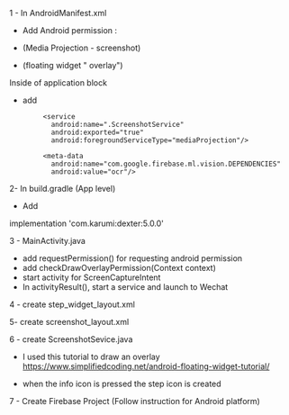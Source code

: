 1 -  In AndroidManifest.xml
-  Add Android permission :

- (Media Projection - screenshot)

    <uses-permission android:name="android.permission.WRITE_EXTERNAL_STORAGE"/>

    <uses-permission android:name="android.permission.READ_EXTERNAL_STORAGE"/>
    <uses-permission android:name="android.permission.FOREGROUND_SERVICE"/>

- (floating widget " overlay")

<uses-permission android:name="android.permission.SYSTEM_ALERT_WINDOW"/>


Inside of application block

- add

           <service
             android:name=".ScreenshotService"
             android:exported="true"
             android:foregroundServiceType="mediaProjection"/>

           <meta-data
             android:name="com.google.firebase.ml.vision.DEPENDENCIES"
             android:value="ocr"/>

2- In build.gradle (App level)
- Add

 implementation 'com.karumi:dexter:5.0.0'


3 - MainActivity.java

- add requestPermission() for requesting android permission
- add checkDrawOverlayPermission(Context context)
- start activity for ScreenCaptureIntent
- In activityResult(), start a service and launch to Wechat

4 - create step_widget_layout.xml

5- create screenshot_layout.xml

6 - create ScreenshotSevice.java

- I used this tutorial to draw an overlay https://www.simplifiedcoding.net/android-floating-widget-tutorial/

- when the info icon is pressed the step icon is created


7 - Create Firebase Project (Follow instruction for Android platform)
